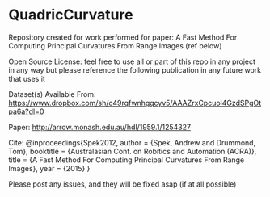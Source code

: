 # QuadricCurvature

Repository created for work performed for paper: A Fast Method For Computing Principal Curvatures From Range Images (ref below)

Open Source License: feel free to use all or part of this repo in any project in any way but please 
reference the following publication in any future work that uses it

Dataset(s) Available From: 
https://www.dropbox.com/sh/c49rqfwnhgqcyv5/AAAZrxCpcuol4GzdSPgOtpa6a?dl=0

Paper: http://arrow.monash.edu.au/hdl/1959.1/1254327

Cite: 
@inproceedings{Spek2012,
author = {Spek, Andrew and Drummond, Tom},
booktitle = {Australasian Conf. on Robitics and Automation (ACRA)},
title = {A Fast Method For Computing Principal Curvatures From Range Images},
year = {2015}
}

Please post any issues, and they will be fixed asap (if at all possible)
